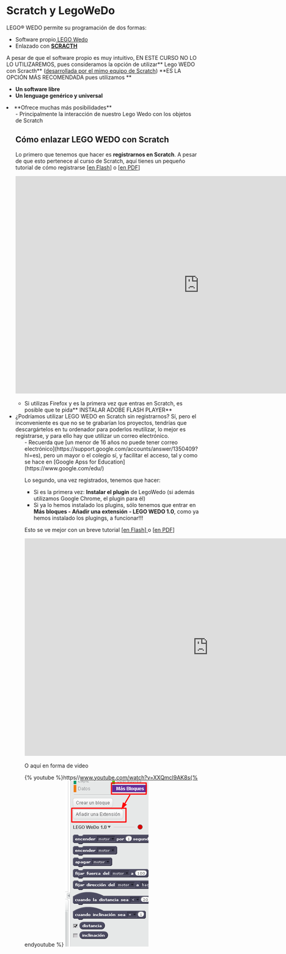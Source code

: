 
# Scratch y LegoWeDo

LEGO® WEDO permite su programación de dos formas:

- Software propio[ LEGO Wedo](http://www.ro-botica.com/Producto/Software-LEGO-Education-WeDo-y-12-actividades/)
- Enlazado con [**SCRACTH**](https://scratch.mit.edu/)

A pesar de que el software propio es muy intuitivo, EN ESTE CURSO NO LO LO UTILIZAREMOS, pues consideramos la opción de utilizar** Lego WEDO con Scracth** ([desarrollada por el mimo equipo de Scratch](http://scratched.gse.harvard.edu/resources/wedo-and-scratch)) **ES LA OPCIÓN MÁS RECOMENDADA pues utilizamos **

- **Un software libre**
- **Un lenguage genérico y universal**
<li>**Ofrece muchas más posibilidades**
<ul>
- Principalmente la interacción de nuestro Lego Wedo con los objetos de Scratch

## Cómo enlazar LEGO WEDO con Scratch

Lo primero que tenemos que hacer es **registrarnos en Scratch**. A pesar de que esto pertenece al curso de Scratch, aquí tienes un pequeño tutorial de cómo registrarse [[en Flash](http://aularagon.catedu.es/materialesaularagon2013/LegoWedo/Videos/RegistrarseScratch.htm)] o [[en PDF](http://aularagon.catedu.es/materialesaularagon2013/LegoWedo/Videos/RegistraseScractch.pdf)]

<iframe src="https://docs.google.com/presentation/d/e/2PACX-1vTvD-Eu7LcRhcfCS10JBAcH9b_qR1LYmxGeZN6IJSvEyq76dNlOx_ISfaXRgCtS5zaU2CwArY9AIc55/embed?start=false&loop=false&delayms=3000" frameborder="0" width="960" height="569" allowfullscreen="true" mozallowfullscreen="true" webkitallowfullscreen="true"></iframe>

- Si utilizas Firefox y es la primera vez que entras en Scratch, es posible que te pida** INSTALAR ADOBE FLASH PLAYER**
<li>¿Podríamos utilizar LEGO WEDO en Scratch sin registrarnos? Sí, pero el inconveniente es que no se te grabarían los proyectos, tendrías que descargártelos en tu ordenador para poderlos reutilizar, lo mejor es registrarse, y para ello hay que utilizar un correo electrónico.
<ul>
- Recuerda que [un menor de 16 años no puede tener correo electrónico](https://support.google.com/accounts/answer/1350409?hl=es), pero un mayor o el colegio sí, y facilitar el acceso, tal y como se hace en [Google Apss for Education](https://www.google.com/edu/)

Lo segundo, una vez registrados, tenemos que hacer:

- Si es la primera vez: **Instalar el plugin** de LegoWedo (si además utilizamos Google Chrome, el plugin para él) 
- Si ya lo hemos instalado los plugins, sólo tenemos que entrar en **Más bloques - Añadir una extensión** **- LEGO WEDO 1.0**, como ya hemos instalado los plugings, a funcionar!!!

Esto se ve mejor con un breve tutorial [[en Flash] ](http://aularagon.catedu.es/materialesaularagon2013/LegoWedo/Videos/Lego-wedo.htm)o [[en PDF](http://aularagon.catedu.es/materialesaularagon2013/LegoWedo/Videos/Lego-wedo.pdf)]

<iframe src="https://docs.google.com/presentation/d/e/2PACX-1vSf10S79nCgIIGJGuAkyyK5t4EI3mlsaz6UVqrsNjZAE43ODtW-ZJ9RKkemi2xLcc7XAQXgIQHTbWLR/embed?start=false&loop=false&delayms=3000" frameborder="0" width="960" height="569" allowfullscreen="true" mozallowfullscreen="true" webkitallowfullscreen="true"></iframe>

O aquí en forma de video

{% youtube %}https//www.youtube.com/watch?v=XXQmcl9AK8s{% endyoutube %}
![](img/legowedoscratch1.png)
